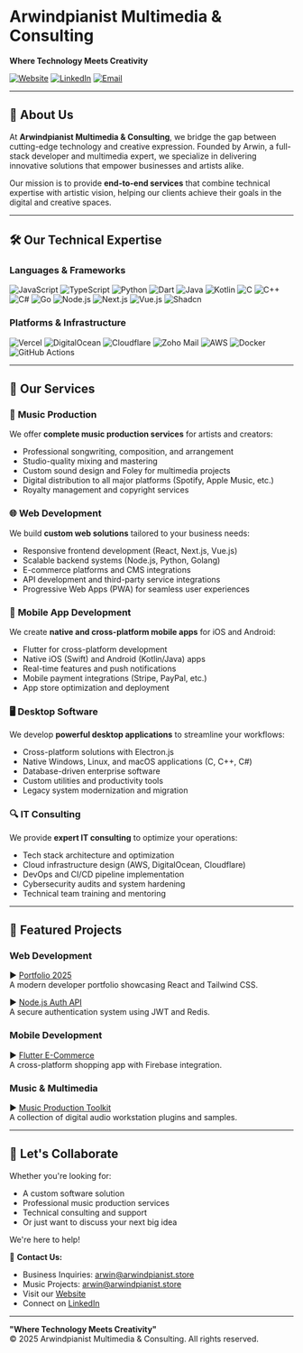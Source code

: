 # Arwindpianist Multimedia & Consulting  
**Where Technology Meets Creativity**  

[![Website](https://img.shields.io/badge/🌐-Website-blue)](https://www.arwindpianist.store/)
[![LinkedIn](https://img.shields.io/badge/🔗-LinkedIn-0077B5)](https://www.linkedin.com/company/arwindpianist-multimedia-consulting/)
[![Email](https://img.shields.io/badge/📧-Contact%20Us-red)](mailto:arwin@arwindpianist.store)

---

## 🚀 About Us  
At **Arwindpianist Multimedia & Consulting**, we bridge the gap between cutting-edge technology and creative expression. Founded by Arwin, a full-stack developer and multimedia expert, we specialize in delivering innovative solutions that empower businesses and artists alike.  

Our mission is to provide **end-to-end services** that combine technical expertise with artistic vision, helping our clients achieve their goals in the digital and creative spaces.

---

## 🛠 Our Technical Expertise  

### Languages & Frameworks  
![JavaScript](https://img.shields.io/badge/-JavaScript-F7DF1E?logo=javascript&logoColor=black)
![TypeScript](https://img.shields.io/badge/-TypeScript-3178C6?logo=typescript&logoColor=white)
![Python](https://img.shields.io/badge/-Python-3776AB?logo=python&logoColor=white)
![Dart](https://img.shields.io/badge/-Dart-0175C2?logo=dart&logoColor=white)
![Java](https://img.shields.io/badge/-Java-007396?logo=java&logoColor=white)
![Kotlin](https://img.shields.io/badge/-Kotlin-7F52FF?logo=kotlin&logoColor=white)
![C](https://img.shields.io/badge/-C-A8B9CC?logo=c&logoColor=black)
![C++](https://img.shields.io/badge/-C++-00599C?logo=c%2B%2B&logoColor=white)
![C#](https://img.shields.io/badge/-C%23-239120?logo=c-sharp&logoColor=white)
![Go](https://img.shields.io/badge/-Golang-00ADD8?logo=go&logoColor=white)
![Node.js](https://img.shields.io/badge/-Node.js-339933?logo=node.js&logoColor=white)
![Next.js](https://img.shields.io/badge/-Next.js-000000?logo=next.js&logoColor=white)
![Vue.js](https://img.shields.io/badge/-Vue.js-4FC08D?logo=vue.js&logoColor=white)
![Shadcn](https://img.shields.io/badge/-Shadcn-000000?logo=shadcn&logoColor=white)

### Platforms & Infrastructure  
![Vercel](https://img.shields.io/badge/-Vercel-000000?logo=vercel&logoColor=white)
![DigitalOcean](https://img.shields.io/badge/-DigitalOcean-0080FF?logo=digitalocean&logoColor=white)
![Cloudflare](https://img.shields.io/badge/-Cloudflare-F38020?logo=cloudflare&logoColor=white)
![Zoho Mail](https://img.shields.io/badge/-Zoho_Mail-FFA500?logo=zoho&logoColor=white)
![AWS](https://img.shields.io/badge/-AWS-232F3E?logo=amazon-aws)
![Docker](https://img.shields.io/badge/-Docker-2496ED?logo=docker&logoColor=white)
![GitHub Actions](https://img.shields.io/badge/-GitHub_Actions-2088FF?logo=github-actions)

---

## 💼 Our Services  

### 🎵 **Music Production**  
We offer **complete music production services** for artists and creators:  
- Professional songwriting, composition, and arrangement  
- Studio-quality mixing and mastering  
- Custom sound design and Foley for multimedia projects  
- Digital distribution to all major platforms (Spotify, Apple Music, etc.)  
- Royalty management and copyright services  

### 🌐 **Web Development**  
We build **custom web solutions** tailored to your business needs:  
- Responsive frontend development (React, Next.js, Vue.js)  
- Scalable backend systems (Node.js, Python, Golang)  
- E-commerce platforms and CMS integrations  
- API development and third-party service integrations  
- Progressive Web Apps (PWA) for seamless user experiences  

### 📱 **Mobile App Development**  
We create **native and cross-platform mobile apps** for iOS and Android:  
- Flutter for cross-platform development  
- Native iOS (Swift) and Android (Kotlin/Java) apps  
- Real-time features and push notifications  
- Mobile payment integrations (Stripe, PayPal, etc.)  
- App store optimization and deployment  

### 🖥 **Desktop Software**  
We develop **powerful desktop applications** to streamline your workflows:  
- Cross-platform solutions with Electron.js  
- Native Windows, Linux, and macOS applications (C, C++, C#)  
- Database-driven enterprise software  
- Custom utilities and productivity tools  
- Legacy system modernization and migration  

### 🔍 **IT Consulting**  
We provide **expert IT consulting** to optimize your operations:  
- Tech stack architecture and optimization  
- Cloud infrastructure design (AWS, DigitalOcean, Cloudflare)  
- DevOps and CI/CD pipeline implementation  
- Cybersecurity audits and system hardening  
- Technical team training and mentoring  

---

## 🚀 Featured Projects  

### Web Development  
▶ [Portfolio 2025](https://github.com/Arwindpianist?tab=repositories)  
A modern developer portfolio showcasing React and Tailwind CSS.  

▶ [Node.js Auth API](https://github.com/Arwindpianist?tab=repositories)  
A secure authentication system using JWT and Redis.  

### Mobile Development  
▶ [Flutter E-Commerce](https://github.com/Arwindpianist?tab=repositories)  
A cross-platform shopping app with Firebase integration.  

### Music & Multimedia  
▶ [Music Production Toolkit](https://github.com/Arwindpianist?tab=repositories)  
A collection of digital audio workstation plugins and samples.  

---

## 🤝 Let's Collaborate  
Whether you're looking for:  
- A custom software solution  
- Professional music production services  
- Technical consulting and support  
- Or just want to discuss your next big idea  

We're here to help!  

📧 **Contact Us:**  
- Business Inquiries: [arwin@arwindpianist.store](mailto:arwin@arwindpianist.store)  
- Music Projects: [arwin@arwindpianist.store](mailto:arwin@arwindpianist.store)  
- Visit our [Website](https://www.arwindpianist.store/)  
- Connect on [LinkedIn](https://www.linkedin.com/company/arwindpianist-multimedia-consulting/)  

---

**"Where Technology Meets Creativity"**  
© 2025 Arwindpianist Multimedia & Consulting. All rights reserved.
